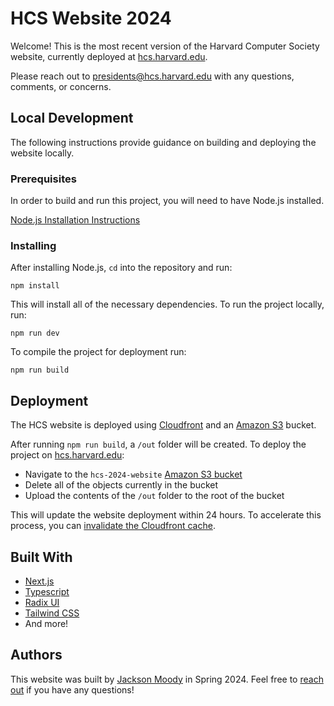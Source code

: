 # HCS Website 2024

Welcome! This is the most recent version of the Harvard Computer Society website, currently deployed at [hcs.harvard.edu](https://hcs.harvard.edu). 

Please reach out to [presidents@hcs.harvard.edu](mailto:presidents@hcs.harvard.edu) with any questions, comments, or concerns.

## Local Development

The following instructions provide guidance on building and deploying the website locally.

### Prerequisites

In order to build and run this project, you will need to have Node.js installed.

[Node.js Installation Instructions](https://nodejs.org/en)

### Installing

After installing Node.js, `cd` into the repository and run:

    npm install

This will install all of the necessary dependencies. To run the project locally, run:

    npm run dev

To compile the project for deployment run:

    npm run build

## Deployment

The HCS website is deployed using [Cloudfront](https://aws.amazon.com/cloudfront/) and an [Amazon S3](https://aws.amazon.com/s3/) bucket. 

After running `npm run build`, a `/out` folder will be created. To deploy the project on [hcs.harvard.edu](https://hcs.harvard.edu):
 - Navigate to the `hcs-2024-website` [Amazon S3 bucket](https://us-east-1.console.aws.amazon.com/s3/buckets/hcs-2024-website?region=us-east-1&bucketType=general&tab=objects)
 - Delete all of the objects currently in the bucket
 - Upload the contents of the `/out` folder to the root of the bucket

This will update the website deployment within 24 hours. To accelerate this process, you can [invalidate the Cloudfront cache](https://docs.aws.amazon.com/AmazonCloudFront/latest/DeveloperGuide/Invalidation.html).

## Built With

  - [Next.js](https://nextjs.org/)
  - [Typescript](https://www.typescriptlang.org/)
  - [Radix UI](https://www.radix-ui.com/)
  - [Tailwind CSS](https://tailwindcss.com/)
  - And more!

## Authors

This website was built by [Jackson Moody](https://www.jacksonmoody.com/) in Spring 2024. Feel free to [reach out](mailto:jacksonmoody@college.harvard.edu) if you have any questions!
